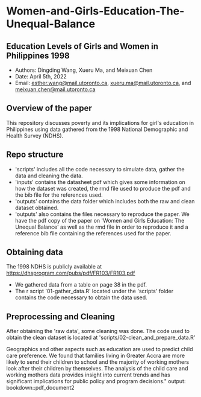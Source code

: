 # Women-and-Girls-Education-The-Unequal-Balance

## Education Levels of Girls and Women in Philippines 1998

  - Authors: Dingding Wang, Xueru Ma, and Meixuan Chen
  - Date: April 5th, 2022
  - Email: esther.wang@mail.utoronto.ca, xueru.ma@mail.utoronto.ca, and meixuan.chen@mail.utoronto.ca

## Overview of the paper

This repository discusses poverty and its implications for girl's education in Philippines using data gathered from the 1998 National Demographic and Health Survey (NDHS).

## Repo structure

- 'scripts' includes all the code necessary to simulate data, gather the data and cleaning the data.
- 'inputs' contains the datasheet pdf which gives some information on how the dataset was created, the rmd file used to produce the pdf and the bib file for the references used.
- 'outputs' contains the data folder which includes both the raw and clean dataset obtained.
- 'outputs' also contains the files necessary to reproduce the paper. We have the pdf copy of the paper on 'Women and Girls Education: The Unequal Balance' as well as the rmd file in order to reproduce it and a reference bib file containing the references used for the paper.


## Obtaining data

The 1998 NDHS is publicly available at https://dhsprogram.com/pubs/pdf/FR103/FR103.pdf
  - We gathered data from a table on page 38 in the pdf.
  - The r script '01-gather_data.R' located under the 'scripts' folder contains the code necessary to obtain the data used.
  
## Preprocessing and Cleaning

After obtaining the 'raw data', some cleaning was done. The code used to obtain the clean dataset is located at 'scripts/02-clean_and_prepare_data.R'

Geographics and other aspects such as education are used to predict child care preference. We found that families living in Greater Accra are more likely to send their children to school and the majority of working mothers look after their children by themselves. The analysis of the child care and working mothers data provides insight into current trends and has significant implications for public policy and program decisions."
output:
  bookdown::pdf_document2
  

